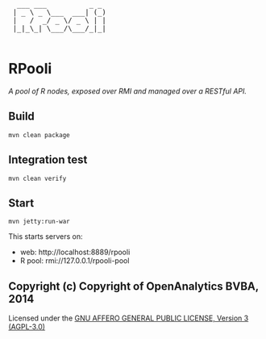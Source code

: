 <pre>
  ___ ___          _ _ 
 | _ \ _ \___  ___| (_)
 |   /  _/ _ \/ _ \ | |
 |_|_\_| \___/\___/_|_|

</pre>

# RPooli
_A pool of R nodes, exposed over RMI and managed over a RESTful API._


## Build

    mvn clean package

## Integration test

    mvn clean verify

## Start

    mvn jetty:run-war

This starts servers on:

- web: http://localhost:8889/rpooli
- R pool: rmi://127.0.0.1/rpooli-pool


## Copyright (c) Copyright of OpenAnalytics BVBA, 2014

Licensed under the [GNU AFFERO GENERAL PUBLIC LICENSE, Version 3 (AGPL-3.0)](http://opensource.org/licenses/AGPL-3.0)
